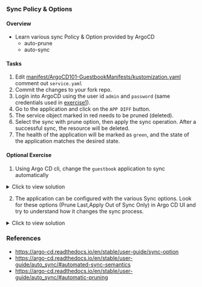 ### Sync Policy & Options

#### Overview

-  Learn various sync Policy & Option provided by ArgoCD
    - auto-prune
    - auto-sync

#### Tasks

1. Edit  [manifest/ArgoCD101-GuestbookManifests/kustomization.yaml](https://github.com/argocon22Workshop/ArgoCDRollouts/blob/main/manifests/ArgoCD101-GuestbookApplicationManifests/kustomization.yaml#L5) comment out `service.yaml`
1. Commit the changes to your fork repo.
1. Login into ArgoCD using the user id `admin` and `password` (same credentials used in [exercise1][1]).
1. Go to the application and click on the `APP DIFF` button.
1. The service object marked in red needs to be pruned (deleted).
1. Select the sync with prune option, then apply the sync operation. After a successful  sync, the resource will be deleted.
1. The health of the application will be marked as  `green`, and the state of the application matches the desired state.

#### Optional Exercise

1. Using Argo CD cli, change the `guestbook` application to sync automatically

<details>
<summary>Click to view solution</summary>

<ul>
<li>Run the below commands:

```sh
argocd --port-forward-namespace argocd login
argocd --port-forward-namespace argocd app set guestbook  --sync-policy automated
```
</li>
<li>Verify the change applied in the application:

```sh
argocd --port-forward-namespace argocd app get guestbook
Output:
...
Sync Policy:        Automated
...
```
</li>
</ul>
</details>

2. The application can be configured with the various Sync options. Look for these options (Prune Last,Apply Out of Sync Only) in Argo CD UI and try to understand how it changes the sync process.

<details>
<summary>Click to view solution</summary>
<ul>
<li>Edit the application on the ArgoCD UI.</li>
<li>Select and Save the Sync option you want to enable in the application.</li>
<li>Usually in production, you will use CLI or add annotation to your Gitops application manifest.</li>
</ul>
</details>

### References
- https://argo-cd.readthedocs.io/en/stable/user-guide/sync-option
- https://argo-cd.readthedocs.io/en/stable/user-guide/auto_sync/#automated-sync-semantics
- https://argo-cd.readthedocs.io/en/stable/user-guide/auto_sync/#automatic-pruning

[1]: exercise1.md
